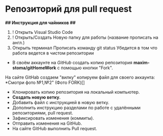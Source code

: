 # Репозиторий для pull request

**## Инструкция для чайников ##**
 1. ! Открыть Visual Studio Code 
 2. ! Открыть/Создать Новую папку для работы (название прописать на англ.)
 3.   Открыть терминал 
      Прописать команду git status
      Убедится в том что работа ведется в чистом репозитории

* В своём аккаунте на *GitHub* создать копию репозитория **maxim-stoma/gitHomeWork** с помощью кнопки "Fork".

На сайте GitHab создаем "вилку" копируем файл для своего аккаунта: *Смотри фото №1,№2"
(Фото FORK)[]

* Клонировать копию репозитория на локальный компьютер.
* **Создать новую ветку.**
* Добавить файл с инструкцией в новую ветку.
* Дополнить инструкцию разделами по работе с удалёнными репозиториями, pull request.
* Зафиксировать изменения (коммиты).
* Отправить изменения на GitHub.
* На сайте GitHub выполнить Pull request.
